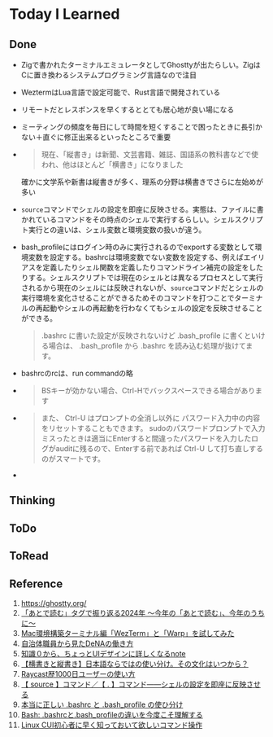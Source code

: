 # Today I Learned

## Done
- Zigで書かれたターミナルエミュレータとしてGhosttyが出たらしい。ZigはCに置き換わるシステムプログラミング言語なので注目
- WeztermはLua言語で設定可能で、Rust言語で開発されている
- リモートだとレスポンスを早くするととても居心地が良い場になる
- ミーティングの頻度を毎日にして時間を短くすることで困ったときに長引かない＋直ぐに修正出来るといったところで重要
- > 現在、「縦書き」は新聞、文芸書籍、雑誌、国語系の教科書などで使われ、他はほとんど「横書き」になりました
  
  確かに文学系や新書は縦書きが多く、理系の分野は横書きでさらに左始めが多い
- `source`コマンドでシェルの設定を即座に反映させる。実態は、ファイルに書かれているコマンドをその時点のシェルで実行するらしい。シェルスクリプト実行との違いは、シェル変数と環境変数の扱いが違う。
- bash_profileにはログイン時のみに実行されるのでexportする変数として環境変数を設定する。bashrcは環境変数でない変数を設定する、例えばエイリアスを定義したりシェル関数を定義したりコマンドライン補完の設定をしたりする。シェルスクリプトでは現在のシェルとは異なるプロセスとして実行されるから現在のシェルには反映されないが、`source`コマンドだとシェルの実行環境を変化させることができるためそのコマンドを打つことでターミナルの再起動やシェルの再起動を行わなくてもシェルの設定を反映させることができる。
  > .bashrc に書いた設定が反映されないけど .bash_profile に書くといける場合は、 .bash_profile から .bashrc を読み込む処理が抜けてます。

- bashrcのrcは、run commandの略
- > BSキーが効かない場合、Ctrl-Hでバックスペースできる場合があります
  
- > また、 Ctrl-U はプロンプトの全消し以外に パスワード入力中の内容をリセットすることもできます。 sudoのパスワードプロンプトで入力ミスったときは適当にEnterすると間違ったパスワードを入力したログがauditに残るので、Enterする前であれば Ctrl-U して打ち直しするのがスマートです。

- 

## Thinking

## ToDo

## ToRead

## Reference
1. https://ghostty.org/
2. [「あとで読む」タグで振り返る2024年 〜今年の「あとで読む」、今年のうちに〜](https://bookmark.hatenastaff.com/entry/2024/12/26/120006)
3. [Mac環境構築ターミナル編「WezTerm」と「Warp」を試してみた](https://techblog.sunl.jp/terminal-setup/)
4. [自治体職員から見たDeNAの働き方](https://engineering.dena.com/blog/2024/12/dena-minoh/)
5. [知識０から、ちょっとUIデザインに詳しくなるnote](https://note.com/maelop/n/naf81b2797efa)
6. [【横書きと縦書き】日本語ならではの使い分け。その文化はいつから？](https://hirameki.noge-printing.jp/horizontal-writing-and-vertical-writing/)
7. [Raycast歴1000日ユーザーの使い方](https://zenn.dev/24/articles/d072acd2fe0ab0)
8. [【 source 】コマンド／【 . 】コマンド――シェルの設定を即座に反映させる](https://atmarkit.itmedia.co.jp/ait/articles/1712/21/news015.html)
9. [本当に正しい .bashrc と .bash_profile の使ひ分け](https://qiita.com/magicant/items/d3bb7ea1192e63fba850)
10. [Bash: .bashrcと.bash_profileの違いを今度こそ理解する](https://techracho.bpsinc.jp/hachi8833/2021_07_08/66396)
11. [Linux CUI初心者に早く知っておいて欲しいコマンド操作](https://techracho.bpsinc.jp/morimorihoge/2017_07_30/43974)